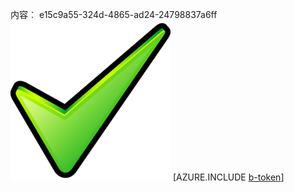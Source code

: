 内容︰ e15c9a55-324d-4865-ad24-24798837a6ff![图像](26684b66-5929-486e-8d44-9d31464767db.png)
[AZURE.INCLUDE [b-token](80ffec23-9dab-4ae3-a199-84c1eaf7ccb8.md)]
